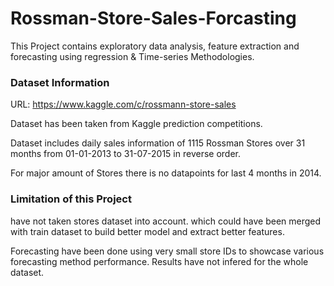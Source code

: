 # Rossman-Store-Sales-Forcasting
This Project contains exploratory data analysis, feature extraction and forecasting using regression &amp; Time-series Methodologies. 

### Dataset Information
URL: https://www.kaggle.com/c/rossmann-store-sales

Dataset has been taken from Kaggle prediction competitions. 

Dataset includes daily sales information of 1115 Rossman Stores over 31 months from 01-01-2013 to 31-07-2015 in reverse order. 

For major amount of Stores there is no datapoints for last 4 months in 2014. 

### Limitation of this Project
have not taken stores dataset into account. which could have been merged with train dataset to build better model and extract better features. 

Forecasting have been done using very small store IDs to showcase various forecasting method performance. Results have not infered for the whole dataset. 
